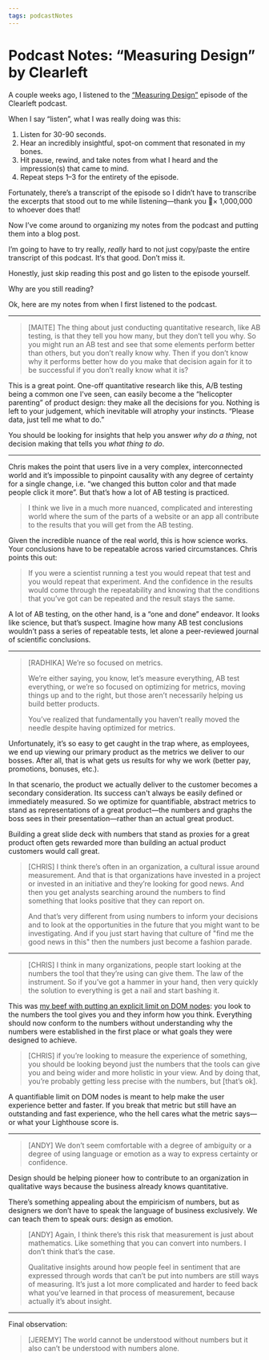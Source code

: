 ```yaml
---
tags: podcastNotes
---
```


# Podcast Notes: “Measuring Design” by Clearleft

A couple weeks ago, I listened to the [“Measuring Design”](https://podcast.clearleft.com/season03/episode05/) episode of the Clearleft podcast.

When I say “listen”, what I was really doing was this:

1. Listen for 30-90 seconds.
2. Hear an incredibly insightful, spot-on comment that resonated in my bones.
3. Hit pause, rewind, and take notes from what I heard and the impression(s) that came to mind.
4. Repeat steps 1–3 for the entirety of the episode.

Fortunately, there’s a transcript of the episode so I didn’t have to transcribe the excerpts that stood out to me while listening—thank you × 1,000,000 to whoever does that!

Now I’ve come around to organizing my notes from the podcast and putting them into a blog post.

I’m going to have to try really, _really_ hard to not just copy/paste the entire transcript of this podcast. It‘s that good. Don’t miss it.

Honestly, just skip reading this post and go listen to the episode yourself.

Why are you still reading?

Ok, here are my notes from when I first listened to the podcast.

---

> [MAITE] The thing about just conducting quantitative research, like AB testing, is that they tell you how many, but they don’t tell you why. So you might run an AB test and see that some elements perform better than others, but you don’t really know why. Then if you don’t know why it performs better how do you make that decision again for it to be successful if you don’t really know what it is?

This is a great point. One-off quantitative research like this, A/B testing being a common one I've seen, can easily become a the “helicopter parenting” of product design: they make all the decisions for you. Nothing is left to your judgement, which inevitable will atrophy your instincts. “Please data, just tell me what to do.”

You should be looking for insights that help you answer _why do a thing_, not decision making that tells you _what thing to do_.

---

Chris makes the point that users live in a very complex, interconnected world and it’s impossible to pinpoint causality with any degree of certainty for a single change, i.e. “we changed this button color and that made people click it more”. But that’s how a lot of AB testing is practiced.

> I think we live in a much more nuanced, complicated and interesting world where the sum of the parts of a website or an app all contribute to the results that you will get from the AB testing.

Given the incredible nuance of the real world, this is how science works. Your conclusions have to be repeatable across varied circumstances. Chris points this out:

> If you were a scientist running a test you would repeat that test and you would repeat that experiment. And the confidence in the results would come through the repeatability and knowing that the conditions that you’ve got can be repeated and the result stays the same.

A lot of AB testing, on the other hand, is a “one and done” endeavor. It looks like science, but that’s suspect. Imagine how many AB test conclusions wouldn’t pass a series of repeatable tests, let alone a peer-reviewed journal of scientific conclusions. 

---

> [RADHIKA] We’re so focused on metrics.
> 
> We’re either saying, you know, let’s measure everything, AB test everything, or we’re so focused on optimizing for metrics, moving things up and to the right, but those aren’t necessarily helping us build better products.
> 
> You’ve realized that fundamentally you haven’t really moved the needle despite having optimized for metrics.

Unfortunately, it’s so easy to get caught in the trap where, as employees, we end up viewing our primary product as the metrics we deliver to our bosses. After all, that is what gets us results for why we work (better pay, promotions, bonuses, etc.).

In that scenario, the product we actually deliver to the customer becomes a secondary consideration. Its success can't always be easily defined or immediately measured. So we optimize for quantifiable, abstract metrics to stand as representations of a great product—the numbers and graphs the boss sees in their presentation—rather than an actual great product.

Building a great slide deck with numbers that stand as proxies for a great product often gets rewarded more than building an actual product customers would call great.

> [CHRIS] I think there’s often in an organization, a cultural issue around measurement. And that is that organizations have invested in a project or invested in an initiative and they’re looking for good news. And then you get analysts searching around the numbers to find something that looks positive that they can report on.
> 
> And that’s very different from using numbers to inform your decisions and to look at the opportunities in the future that you might want to be investigating. And if you just start having that culture of "find me the good news in this" then the numbers just become a fashion parade.

---

> [CHRIS] I think in many organizations, people start looking at the numbers the tool that they’re using can give them. The law of the instrument. So if you’ve got a hammer in your hand, then very quickly the solution to everything is get a nail and start bashing it.

This was [my beef with putting an explicit limit on DOM nodes](https://blog.jim-nielsen.com/2021/thoughts-on-avoiding-an-excessive-dom-size/): you look to the numbers the tool gives you and they inform how you think. Everything should now conform to the numbers without understanding why the numbers were established in the first place or what goals they were designed to achieve.

> [CHRIS] if you’re looking to measure the experience of something, you should be looking beyond just the numbers that the tools can give you and being wider and more holistic in your view. And by doing that, you’re probably getting less precise with the numbers, but [that’s ok].

A quantifiable limit on DOM nodes is meant to help make the user experience better and faster. If you break that metric but still have an outstanding and fast experience, who the hell cares what the metric says—or what your Lighthouse score is.

---

> [ANDY] We don’t seem comfortable with a degree of ambiguity or a degree of using language or emotion as a way to express certainty or confidence.

Design should be helping pioneer how to contribute to an organization in qualitative ways because the business already knows quantitative.

There’s something appealing about the empiricism of numbers, but as designers we don’t have to speak the language of business exclusively. We can teach them to speak ours: design as emotion. 

> [ANDY] Again, I think there’s this risk that measurement is just about mathematics. Like something that you can convert into numbers. I don’t think that’s the case.
> 
> Qualitative insights around how people feel in sentiment that are expressed through words that can’t be put into numbers are still ways of measuring. It’s just a lot more complicated and harder to feed back what you’ve learned in that process of measurement, because actually it’s about insight.

---

Final observation:

> [JEREMY] The world cannot be understood without numbers but it also can’t be understood with numbers alone.

